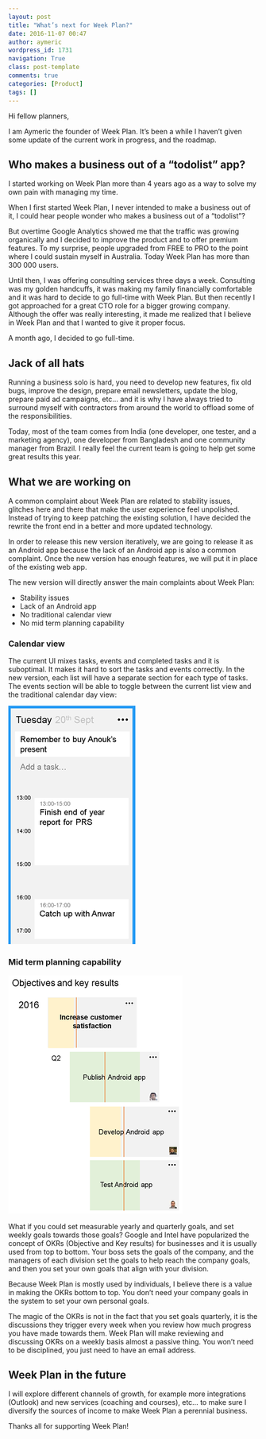 ```yaml
---
layout: post
title: "What’s next for Week Plan?"
date: 2016-11-07 00:47
author: aymeric
wordpress_id: 1731
navigation: True
class: post-template
comments: true
categories: [Product]
tags: []
---
```

Hi fellow planners,

I am Aymeric the founder of Week Plan. It’s been a while I haven’t given some update of the current work in progress, and the roadmap.<!--more-->


## Who makes a business out of a “todolist” app?

I started working on Week Plan more than 4 years ago as a way to solve my own pain with managing my time.

When I first started Week Plan, I never intended to make a business out of it, I could hear people wonder who makes a business out of a “todolist”?

But overtime Google Analytics showed me that the traffic was growing organically and I decided to improve the product and to offer premium features. To my surprise, people upgraded from FREE to PRO to the point where I could sustain myself in Australia. Today Week Plan has more than 300 000 users.

Until then, I was offering consulting services three days a week. Consulting was my golden handcuffs, it was making my family financially comfortable and it was hard to decide to go full-time with Week Plan. But then recently I got approached for a great CTO role for a bigger growing company. Although the offer was really interesting, it made me realized that I believe in Week Plan and that I wanted to give it proper focus.

A month ago, I decided to go full-time.


## Jack of all hats


Running a business solo is hard, you need to develop new features, fix old bugs, improve the design, prepare email newsletters, update the blog, prepare paid ad campaigns, etc… and it is why I have always tried to surround myself with contractors from around the world to offload some of the responsibilities.

Today, most of the team comes from India (one developer, one tester, and a marketing agency), one developer from Bangladesh and one community manager from Brazil. I really feel the current team is going to help get some great results this year.


## What we are working on


A common complaint about Week Plan are related to stability issues, glitches here and there that make the user experience feel unpolished. Instead of trying to keep patching the existing solution, I have decided the rewrite the front end in a better and more updated technology.

In order to release this new version iteratively, we are going to release it as an Android app because the lack of an Android app is also a common complaint. Once the new version has enough features, we will put it in place of the existing web app.

The new version will directly answer the main complaints about Week Plan:

- Stability issues
- Lack of an Android app
- No traditional calendar view
- No mid term planning capability

### Calendar view

The current UI mixes tasks, events and completed tasks and it is suboptimal. It makes it hard to sort the tasks and events correctly. In the new version, each list will have a separate section for each type of tasks. The events section will be able to toggle between the current list view and the traditional calendar day view:

![Calendar view](/assets/images/uploads/1731-image.png "Calendar view")


### Mid term planning capability

![OKRs for individuals](/assets/images/uploads/1731-image-1.png "OKRs for individuals")

What if you could set measurable yearly and quarterly goals, and set weekly goals towards those goals? Google and Intel have popularized the concept of OKRs (Objective and Key results) for businesses and it is usually used from top to bottom. Your boss sets the goals of the company, and the managers of each division set the goals to help reach the company goals, and then you set your own goals that align with your division.

Because Week Plan is mostly used by individuals, I believe there is a value in making the OKRs bottom to top. You don’t need your company goals in the system to set your own personal goals.

The magic of the OKRs is not in the fact that you set goals quarterly, it is the discussions they trigger every week when you review how much progress you have made towards them. Week Plan will make reviewing and discussing OKRs on a weekly basis almost a passive thing. You won’t need to be disciplined, you just need to have an email address.

## Week Plan in the future

I will explore different channels of growth, for example more integrations (Outlook) and new services (coaching and courses), etc… to make sure I diversify the sources of income to make Week Plan a perennial business.

Thanks all for supporting Week Plan!
